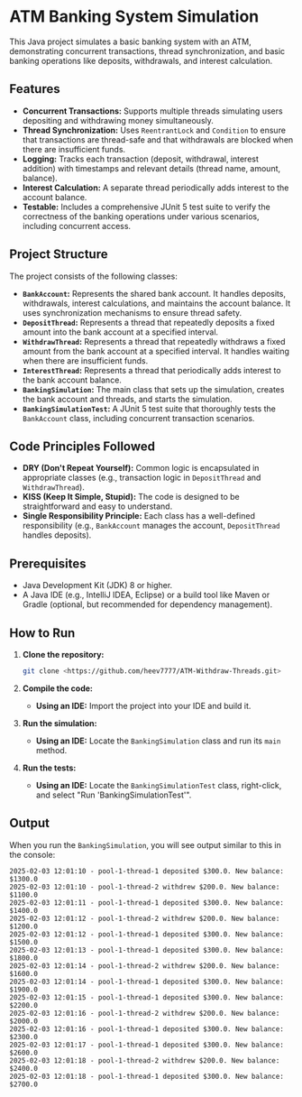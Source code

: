 # ATM Banking System Simulation

This Java project simulates a basic banking system with an ATM, demonstrating concurrent transactions, thread synchronization, and basic banking operations like deposits, withdrawals, and interest calculation.

## Features

*   **Concurrent Transactions:** Supports multiple threads simulating users depositing and withdrawing money simultaneously.
*   **Thread Synchronization:** Uses `ReentrantLock` and `Condition` to ensure that transactions are thread-safe and that withdrawals are blocked when there are insufficient funds.
*   **Logging:** Tracks each transaction (deposit, withdrawal, interest addition) with timestamps and relevant details (thread name, amount, balance).
*   **Interest Calculation:** A separate thread periodically adds interest to the account balance.
*   **Testable:** Includes a comprehensive JUnit 5 test suite to verify the correctness of the banking operations under various scenarios, including concurrent access.

## Project Structure

The project consists of the following classes:

*   **`BankAccount`:** Represents the shared bank account. It handles deposits, withdrawals, interest calculations, and maintains the account balance. It uses synchronization mechanisms to ensure thread safety.
*   **`DepositThread`:** Represents a thread that repeatedly deposits a fixed amount into the bank account at a specified interval.
*   **`WithdrawThread`:** Represents a thread that repeatedly withdraws a fixed amount from the bank account at a specified interval. It handles waiting when there are insufficient funds.
*   **`InterestThread`:** Represents a thread that periodically adds interest to the bank account balance.
*   **`BankingSimulation`:** The main class that sets up the simulation, creates the bank account and threads, and starts the simulation.
*   **`BankingSimulationTest`:** A JUnit 5 test suite that thoroughly tests the `BankAccount` class, including concurrent transaction scenarios.

## Code Principles Followed

*   **DRY (Don't Repeat Yourself):** Common logic is encapsulated in appropriate classes (e.g., transaction logic in `DepositThread` and `WithdrawThread`).
*   **KISS (Keep It Simple, Stupid):** The code is designed to be straightforward and easy to understand.
*   **Single Responsibility Principle:** Each class has a well-defined responsibility (e.g., `BankAccount` manages the account, `DepositThread` handles deposits).

## Prerequisites

*   Java Development Kit (JDK) 8 or higher.
*   A Java IDE (e.g., IntelliJ IDEA, Eclipse) or a build tool like Maven or Gradle (optional, but recommended for dependency management).

## How to Run

1.  **Clone the repository:**

    ```bash
    git clone <https://github.com/heev7777/ATM-Withdraw-Threads.git>
    ```

2.  **Compile the code:**

    *   **Using an IDE:** Import the project into your IDE and build it.

3.  **Run the simulation:**

    *   **Using an IDE:** Locate the `BankingSimulation` class and run its `main` method.

4.  **Run the tests:**

    *   **Using an IDE:** Locate the `BankingSimulationTest` class, right-click, and select "Run 'BankingSimulationTest'".

## Output

When you run the `BankingSimulation`, you will see output similar to this in the console:

```declarative
2025-02-03 12:01:10 - pool-1-thread-1 deposited $300.0. New balance: $1300.0
2025-02-03 12:01:10 - pool-1-thread-2 withdrew $200.0. New balance: $1100.0
2025-02-03 12:01:11 - pool-1-thread-1 deposited $300.0. New balance: $1400.0
2025-02-03 12:01:12 - pool-1-thread-2 withdrew $200.0. New balance: $1200.0
2025-02-03 12:01:12 - pool-1-thread-1 deposited $300.0. New balance: $1500.0
2025-02-03 12:01:13 - pool-1-thread-1 deposited $300.0. New balance: $1800.0
2025-02-03 12:01:14 - pool-1-thread-2 withdrew $200.0. New balance: $1600.0
2025-02-03 12:01:14 - pool-1-thread-1 deposited $300.0. New balance: $1900.0
2025-02-03 12:01:15 - pool-1-thread-1 deposited $300.0. New balance: $2200.0
2025-02-03 12:01:16 - pool-1-thread-2 withdrew $200.0. New balance: $2000.0
2025-02-03 12:01:16 - pool-1-thread-1 deposited $300.0. New balance: $2300.0
2025-02-03 12:01:17 - pool-1-thread-1 deposited $300.0. New balance: $2600.0
2025-02-03 12:01:18 - pool-1-thread-2 withdrew $200.0. New balance: $2400.0
2025-02-03 12:01:18 - pool-1-thread-1 deposited $300.0. New balance: $2700.0
```